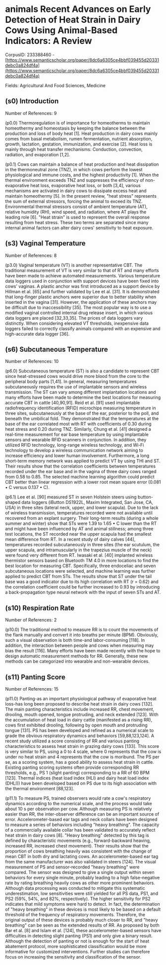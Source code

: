 # animals Recent Advances on Early Detection of Heat Strain in Dairy Cows Using Animal-Based Indicators: A Review

CorpusID: 233388460 - [https://www.semanticscholar.org/paper/8dc6a6305ce4bbf039455d20331debc0a824df4a](https://www.semanticscholar.org/paper/8dc6a6305ce4bbf039455d20331debc0a824df4a)

Fields: Agricultural And Food Sciences, Medicine

## (s0) Introduction
Number of References: 9

(p0.0) Thermoregulation is of importance for homeotherms to maintain homeothermy and homeostasis by keeping the balance between the production and loss of body heat [1]. Heat production in dairy cows mainly comes from basal metabolism, rumen fermentation, nutrient absorption, growth, lactation, gestation, immunization, and exercise [2]. Heat loss is mainly through heat transfer mechanisms: Conduction, convection, radiation, and evaporation [1,2].

(p0.1) Cows can maintain a balance of heat production and heat dissipation in the thermoneutral zone (TNZ), in which cows perform the lowest physiological and immune costs, and the highest productivity [1]. When the thermal environment exceeds TNZ and suppresses the efficiency of non-evaporative heat loss, evaporative heat loss, or both [3,4], various mechanisms are activated in dairy cows to dissipate excess heat and maintain homeothermy [5]. In the present review, "heat stress" represents the sum of external stressors, forcing the animal to exceed its TNZ. Environmental thermal stressors consist of ambient temperature (AT), relative humidity (RH), wind speed, and radiation, where AT plays the leading role [6]. "Heat strain" is used to represent the overall response resulting from heat stress. These two terms are separated since many internal animal factors can alter dairy cows' sensitivity to heat exposure.
## (s3) Vaginal Temperature
Number of References: 8

(p3.0) Vaginal temperature (VT) is another representative CBT. The traditional measurement of VT is very similar to that of RT and many efforts have been made to achieve automated measurements. Various temperature data loggers used in conjunction with support devices have been fixed into cows' vaginas. A plastic anchor was first introduced as a support device by Hillman et al. [65] and further validated by Lee et al. [31]. It is demonstrated that long-finger plastic anchors were superior due to better stability when inserted in the vagina [31]. However, the application of these anchors may be difficult due to inaccessibility [35]. The most popular way is to use a modified vaginal controlled internal drug release insert, in which various data loggers are placed [32,33,35]. The prices of data loggers vary distinctly. When considering elevated VT thresholds, inexpensive data loggers failed to correctly classify animals compared with an expensive and high-accurate data logger [36].
## (s6) Subcutaneous Temperature
Number of References: 10

(p6.0) Subcutaneous temperature (ST) is also a candidate to represent CBT since heat-stressed cows would drive more blood from the core to the peripheral body parts [1,41]. In general, measuring temperatures subcutaneously requires the use of implantable sensors and wireless transmission. The ST can vary among different implantation locations and many efforts have been made to determine the best locations for measuring accurate CBT in cattle [40,90,91]. Reid et al. [91] used implantable radiofrequency identification (RFID) microchips measuring temperature in three sites, subcutaneously at the base of the ear, posterior to the poll, and beneath the umbilical fold. They demonstrated that the temperatures at the base of the ear correlated most with RT with coefficients of 0.30 during heat stress and 0.20 during TNZ. Similarly, Chung et al. [41] designed a real-time measurement for ear base temperature by using implantable sensors and wearable RFID scanners in conjunction. In addition, they utilized RFID technology, long-range wireless technology, and Wi-Fi technology to develop a wireless communication network aiming to increase efficiency and lower human involvement. Furthermore, a long short-term memory network was applied to predict VT by using THI and ST. Their results show that the correlation coefficients between temperatures recorded under the ear base and in the vagina of three dairy cows ranged from 0.58 to 0.85. The selected machine learning algorithm could predict CBT better than linear regression with a lower root mean square error (0.081 • C versus 0.137 • C).

(p6.1) Lee et al. [90] measured ST in seven Holstein steers using button-shaped data loggers (iButton DS1922L, Maxim Integrated, San Jose, CA, USA) in three sites (lateral neck, upper, and lower scapula). Due to the lack of wireless transmission, temperatures recorded were not available until recovered from an explant surgery. Their long-term results (during a whole summer and winter) show that STs were 1.39 to 1.65 • C lower than the RT and might have been influenced by AT and animal stillness; among three test locations, the ST recorded near the upper scapula had the smallest mean difference from RT. In a recent study of dairy calves [44], temperatures recorded subcutaneously in three sites (the ear scutulum, the upper scapula, and intramuscularly in the trapezius muscle of the neck) were found very different from RT. Iwasaki et al. [40] implanted wireless thermistor sensors based on Bluetooth TM 4.0 in more locations to find the best location for measuring CBT. Specifically, three endoceliac and seven subcutaneous locations were selected, and machine learning was further applied to predict CBT from STs. The results show that ST under the tail base was a good indicator due to its high correlation with RT (r = 0.62) and the correlation coefficient could be further increased to 0.93 by introducing a back-propagation type neural network with the input of seven STs and AT.
## (s10) Respiration Rate
Number of References: 2

(p10.0) The traditional method to measure RR is to count the movements of the flank manually and convert it into breaths per minute (BPM). Obviously, such a visual observation is both time-and labor-consuming [118]. In addition, the interaction between people and cows when measuring may bias the result [116]. Many efforts have been made recently with the hope to design automatic measurement methods for RR. Generally, these new methods can be categorized into wearable and non-wearable devices.
## (s11) Panting Score
Number of References: 15

(p11.0) Panting-as an important physiological pathway of evaporative heat loss-has long been proposed to describe heat strain in dairy cows [132]. The main panting characteristics include increased RR, chest movement, drooling, mouth opened, tongue protruding, and neck extended [123]. With the accumulation of heat load in dairy cattle (manifested as a rising RR), cows first exhibited drooling, following by open mouth and protruding tongue [131]. PS has been developed and refined as a numerical scale to grade the obvious respiratory dynamics and behaviors [59,88,123,124]. A recent study utilized a score consisting of RR and various panting characteristics to assess heat strain in grazing dairy cows [133]. This score is very similar to PS, using a 0 to 4 scale, where 0 represents that the cow is under no heat strain and 4 represents that the cow is moribund. The PS per se, as a scoring system, has a good ability to assess heat strain in cattle. Existing panting scoring systems often provide corresponding RR thresholds, e.g., PS 1 (slight panting) corresponding to a RR of 60 BPM [123]. Thermal indices (heat load index (HLI) and dairy heat load index (DHLI)) have been developed based on PS due to its high association with the thermal environment [88,123].

(p11.1) To measure PS, trained observers would rate a cow's respiratory dynamics according to the numerical scale, and the process would take about 10 s per observation per cow. Although measuring PS is relatively easier than RR, the inter-observer difference can be an important source of error. Accelerometer-based ear tags and neck collars have been designed to measure a series of behaviors including "heavy breathing". The capacity of a commercially available collar has been validated to accurately reflect heat strain in dairy cows [8]. "Heavy breathing" detected by this tag is defined by characteristic movements (e.g., forward-backward heaving, increased RR, increased chest movement). Their results show that the proportion of cows breathing heavily was consistent with the change of mean CBT in both dry and lactating cows. An accelerometer-based ear tag from the same manufacturer was also validated in steers [124]. The visual measurement of PS and sensor-recorded "heavy breathing" were compared. The sensor was designed to give a single output within seven behaviors for every single minute, probably leading to a high false-negative rate by rating breathing heavily cows as other more prominent behaviors. Although data processing was conducted to mitigate this systematic underestimation, low sensitivities were still yielded for all PS data, PS1, and PS2 (59%, 54%, and 82%, respectively). The higher sensitivity for PS2 indicates that mild symptoms were hard to detect. In fact, the determination of "heavy breathing" in these devices is most likely to be based on a default threshold of the frequency of respiratory movements. Therefore, the original output of these devices is probably much closer to RR, and "heavy breathing" can be seen as the extended results of RR. As proposed by both Bar et al. [8] and Islam et al. [124], these accelerometer-based sensors have difficulties in detecting slight panting (PS1) and only give a binary result. Although the detection of panting or not is enough for the start of heat abatement protocol, more sophisticated classification would be more informative for customized interventions. Further studies can therefore focus on increasing the sensitivity and classification of the sensor.

